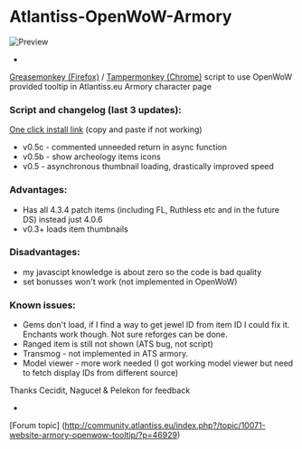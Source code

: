 # Atlantiss-OpenWoW-Armory
![Preview](http://i.imgur.com/Rtib9cC.png)

-

[Greasemonkey (Firefox)](https://addons.mozilla.org/pl/firefox/addon/greasemonkey/) / 
[Tampermonkey (Chrome)](https://chrome.google.com/webstore/detail/dhdgffkkebhmkfjojejmpbldmpobfkfo) script to use OpenWoW provided tooltip in Atlantiss.eu Armory character page

### Script and changelog (last 3 updates):
 
[One click install link](https://github.com/xmesaj2/Atlantiss-OpenWoW-Armory/raw/master/ats-owow-armory.user.js) (copy and paste if not working)

* v0.5c - commented unneeded return in async function
* v0.5b - show archeology items icons
* v0.5  - asynchronous thumbnail loading, drastically improved speed


 
### Advantages:
* Has all 4.3.4 patch items (including FL, Ruthless etc and in the future DS) instead just 4.0.6
* v0.3+ loads item thumbnails

### Disadvantages:
 
* my javascipt knowledge is about zero so the code is bad quality
* set bonusses won't work (not implemented in OpenWoW)

### Known issues:
* Gems don't load, if I find a way to get jewel ID from item ID I could fix it. Enchants work though. Not sure reforges can be done.
* Ranged item is still not shown (ATS bug, not script)
* Transmog - not implemented in ATS armory.
* Model viewer - more work needed (I got working model viewer but need to fetch display IDs from different source)

Thanks Cecidit, Naguceł & Pelekon for feedback

-

[Forum topic]
(http://community.atlantiss.eu/index.php?/topic/10071-website-armory-openwow-tooltip/?p=46929)
